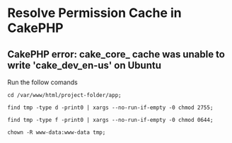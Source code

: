 # Resolve Permission Cache in CakePHP

## CakePHP error: cake_core_ cache was unable to write 'cake_dev_en-us' on Ubuntu

Run the follow comands
```
cd /var/www/html/project-folder/app;
```

```
find tmp -type d -print0 | xargs --no-run-if-empty -0 chmod 2755;
```

```
find tmp -type f -print0 | xargs --no-run-if-empty -0 chmod 0644;
```

```
chown -R www-data:www-data tmp;
```
